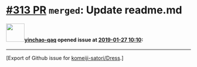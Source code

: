 # [\#313 PR](https://github.com/komeiji-satori/Dress/pull/313) `merged`: Update readme.md

#### <img src="https://avatars.githubusercontent.com/u/45685054?v=4" width="50">[yinchao-qaq](https://github.com/yinchao-qaq) opened issue at [2019-01-27 10:10](https://github.com/komeiji-satori/Dress/pull/313):






-------------------------------------------------------------------------------



[Export of Github issue for [komeiji-satori/Dress](https://github.com/komeiji-satori/Dress).]
